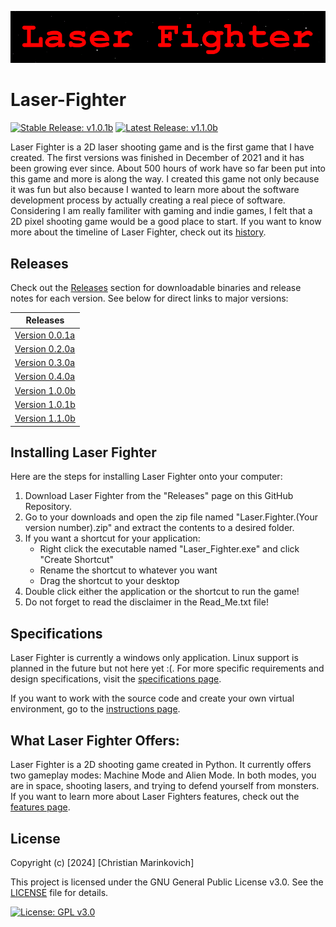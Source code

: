 ![Splash Text](img/Laser_Fighter_Splash_Text.png)

# Laser-Fighter

[![Stable Release: v1.0.1b](https://img.shields.io/badge/Stable-v1.0.1b-brightgreen.svg)](https://github.com/Christian2147/Laser-Fighter/releases/download/v1.0.1/Laser.Fighter.v1.0.1b.zip) [![Latest Release: v1.1.0b](https://img.shields.io/badge/Latest-v1.1.0b-red.svg)](https://github.com/Christian2147/Laser-Fighter/releases/download/v1.0.1/Laser.Fighter.v1.1.0b.zip)

Laser Fighter is a 2D laser shooting game and is the first game that I have created. The first versions was finished in December of 2021 and it has been growing ever since. About 500 hours of work have so far been put into this game and more is along the way. I created this game not only because it was fun but also because I wanted to learn more about the software development process by actually creating a real piece of software. Considering I am really familiter with gaming and indie games, I felt that a 2D pixel shooting game would be a good place to start. If you want to know more about the timeline of Laser Fighter, check out its [history](./docs/HISTORY.md).

## Releases

Check out the [Releases](https://github.com/Christian2147/Laser-Fighter/releases) section for downloadable binaries and release notes for each version. See below for direct links to major versions:

|    Releases    |
| -------------- |
| [Version 0.0.1a](https://github.com/Christian2147/Laser-Fighter/releases/tag/v0.0.1) |
| [Version 0.2.0a](https://github.com/Christian2147/Laser-Fighter/releases/tag/v0.2.0) |
| [Version 0.3.0a](https://github.com/Christian2147/Laser-Fighter/releases/tag/v0.3.0) |
| [Version 0.4.0a](https://github.com/Christian2147/Laser-Fighter/releases/tag/v0.4.0) |
| [Version 1.0.0b](https://github.com/Christian2147/Laser-Fighter/releases/tag/v1.0.0) |
| [Version 1.0.1b](https://github.com/Christian2147/Laser-Fighter/releases/tag/v1.0.1) |
| [Version 1.1.0b](https://github.com/Christian2147/Laser-Fighter/releases/tag/v1.1.0) |

## Installing Laser Fighter

Here are the steps for installing Laser Fighter onto your computer:

1. Download Laser Fighter from the "Releases" page on this GitHub Repository.
2. Go to your downloads and open the zip file named "Laser.Fighter.(Your version number).zip" and extract the contents to a desired folder.
3. If you want a shortcut for your application:
    - Right click the executable named "Laser_Fighter.exe" and click "Create Shortcut"
    - Rename the shortcut to whatever you want
    - Drag the shortcut to your desktop
4. Double click either the application or the shortcut to run the game!
5. Do not forget to read the disclaimer in the Read_Me.txt file!

## Specifications

Laser Fighter is currently a windows only application. Linux support is planned in the future but not here yet :(.
For more specific requirements and design specifications, visit the [specifications page](./docs/SPECIFICATIONS.md).

If you want to work with the source code and create your own virtual environment, go to the [instructions page](./docs/INSTRUCTIONS.md).

## What Laser Fighter Offers:

Laser Fighter is a 2D shooting game created in Python. It currently offers two gameplay modes: Machine Mode and Alien Mode. In both modes, you are in space, shooting lasers, and trying to defend yourself from monsters. If you want to learn more about Laser Fighters features, check out the [features page](./docs/FEATURES.md).

## License

Copyright (c) [2024] [Christian Marinkovich]

This project is licensed under the GNU General Public License v3.0. See the [LICENSE](./LICENSE) file for details.

[![License: GPL v3.0](https://img.shields.io/badge/License-GPL%20v3.0-blue.svg)](https://www.gnu.org/licenses/gpl-3.0)
